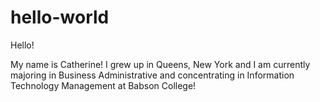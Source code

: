 # hello-world

Hello! 

My name is Catherine! I grew up in Queens, New York and I am currently majoring in Business Administrative and concentrating in Information Technology Management at Babson College!
